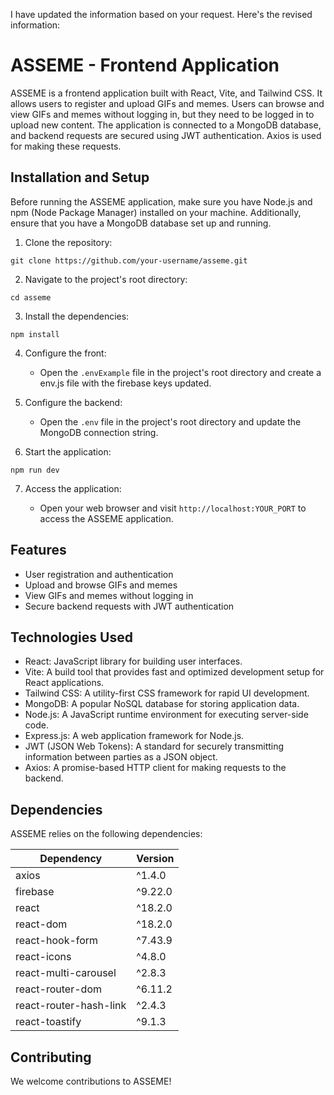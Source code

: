 I have updated the information based on your request. Here's the revised information:

# ASSEME - Frontend Application

ASSEME is a frontend application built with React, Vite, and Tailwind CSS. It allows users to register and upload GIFs and memes. Users can browse and view GIFs and memes without logging in, but they need to be logged in to upload new content. The application is connected to a MongoDB database, and backend requests are secured using JWT authentication. Axios is used for making these requests.

## Installation and Setup

Before running the ASSEME application, make sure you have Node.js and npm (Node Package Manager) installed on your machine. Additionally, ensure that you have a MongoDB database set up and running.

1. Clone the repository:

```shell
git clone https://github.com/your-username/asseme.git
```

2. Navigate to the project's root directory:

```shell
cd asseme
```

3. Install the dependencies:

```shell
npm install
```

4. Configure the front:

   - Open the `.envExample` file in the project's root directory and create a env.js file with the firebase keys updated.

5. Configure the backend:

   - Open the `.env` file in the project's root directory and update the MongoDB connection string.

6. Start the application:

```shell
npm run dev
```

7. Access the application:

   - Open your web browser and visit `http://localhost:YOUR_PORT` to access the ASSEME application.

## Features

- User registration and authentication
- Upload and browse GIFs and memes
- View GIFs and memes without logging in
- Secure backend requests with JWT authentication

## Technologies Used

- React: JavaScript library for building user interfaces.
- Vite: A build tool that provides fast and optimized development setup for React applications.
- Tailwind CSS: A utility-first CSS framework for rapid UI development.
- MongoDB: A popular NoSQL database for storing application data.
- Node.js: A JavaScript runtime environment for executing server-side code.
- Express.js: A web application framework for Node.js.
- JWT (JSON Web Tokens): A standard for securely transmitting information between parties as a JSON object.
- Axios: A promise-based HTTP client for making requests to the backend.

## Dependencies

ASSEME relies on the following dependencies:

| Dependency                 | Version  |
| -------------------------- | -------- |
| axios                      | ^1.4.0   |
| firebase                   | ^9.22.0  |
| react                      | ^18.2.0  |
| react-dom                  | ^18.2.0  |
| react-hook-form            | ^7.43.9  |
| react-icons                | ^4.8.0   |
| react-multi-carousel       | ^2.8.3   |
| react-router-dom           | ^6.11.2  |
| react-router-hash-link     | ^2.4.3   |
| react-toastify             | ^9.1.3   |

## Contributing

We welcome contributions to ASSEME!
